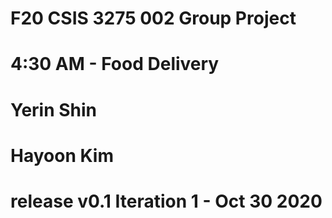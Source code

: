 # F20 CSIS 3275 002 Group Project
# 4:30 AM - Food Delivery
# Yerin Shin
# Hayoon Kim 
#
# release v0.1 Iteration 1 - Oct 30 2020